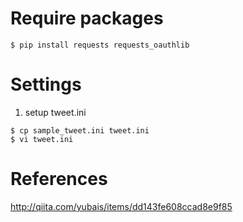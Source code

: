 

# Require packages

```
$ pip install requests requests_oauthlib

```

# Settings

1. setup tweet.ini

```
$ cp sample_tweet.ini tweet.ini
$ vi tweet.ini
```


# References

http://qiita.com/yubais/items/dd143fe608ccad8e9f85